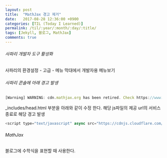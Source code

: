 ```yaml
---
layout: post
title:  "MathJax 경고 제거"
date:   2017-08-28 12:36:00 +0900
categories: [TIL (Today I Learned)]
permalink: /til/:year/:month/:day/:title/
tags: [Jekyll, 블로그, MathJax]
comments: true
---
```


###### 사파리 개발자 도구 활성화
사파리의 환경설정 - 고급 - 메뉴 막대에서 개발자용 메뉴보기

###### 사파리 콘솔에 아래 경고 발생   
``` javascript
[Warning] WARNING: cdn.mathjax.org has been retired. Check https://www.mathjax.org/cdn-shutting-down/ for migration tips. (MathJax.js, line 32)
```

\_includes/head.html 부분을 아래와 같이 수정 한다. 해당 js파일의 제공 url의 서비스 종료로 해당 경고 발생   
``` javascript
<script type="text/javascript" async src="https://cdnjs.cloudflare.com/ajax/libs/mathjax/2.7.1/MathJax.js/...">   
```   

###### MathJax
블로그에 수학식을 표현할 때 사용한다.
